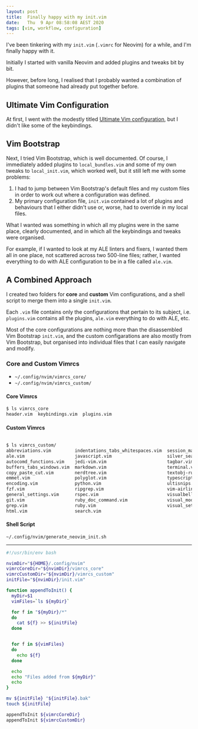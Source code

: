 ```yaml
---
layout: post
title:  Finally happy with my init.vim
date:   Thu  9 Apr 08:58:08 AEST 2020
tags: [vim, workflow, configuration]
---
```

I've been tinkering with my `init.vim` (`.vimrc` for Neovim) for a while, and I'm finally happy with it.

Initially I started with vanilla Neovim and added plugins and tweaks bit by bit.

However, before long, I realised that I probably wanted a combination of plugins that someone had already put together before.

## Ultimate Vim Configuration

At first, I went with the modestly titled [Ultimate Vim configuration](https://github.com/amix/vimrc), but I didn't like some of the keybindings.

## Vim Bootstrap

Next, I tried Vim Bootstrap, which is well documented.
Of course, I immediately added plugins to `local_bundles.vim` and some of my own tweaks to `local_init.vim`, which worked well, but it still left me with some problems:

1. I had to jump between Vim Bootstrap's default files and my custom files in order to work out where a configuration was defined.
1. My primary configuration file, `init.vim` contained a lot of plugins and behaviours that I either didn't use or, worse, had to override in my local files.

What I wanted was something in which all my plugins were in the same place, clearly documented, and in which all the keybindings and tweaks were organised.

For example, if I wanted to look at my ALE linters and fixers, I wanted them all in one place, not scattered across two 500-line files; rather, I wanted everything to do with ALE configuration to be in a file called `ale.vim`.

## A Combined Approach

I created two folders for **core** and **custom** Vim configurations, and a shell script to merge them into a single `init.vim`.

Each `.vim` file contains only the configurations that pertain to its subject, i.e. `plugins.vim` contains all the plugins, `ale.vim` everything to do with ALE, etc.

Most of the core configurations are nothing more than the disassembled Vim Bootstrap `init.vim`, and the custom configarations are also mostly from Vim Bootstrap, but organised into individual files that I can easily navigate and modify.

### Core and Custom Vimrcs

- `~/.config/nvim/vimrcs_core/`
- `~/.config/nvim/vimrcs_custom/`

#### Core Vimrcs

```sh
$ ls vimrcs_core
header.vim  keybindings.vim  plugins.vim

```

#### Custom Vimrcs

```sh

$ ls vimrcs_custom/
abbreviations.vim         indentations_tabs_whitespaces.vim  session_management.vim
ale.vim                   javascript.vim                     silver_searcher.vim
autocomd_functions.vim    jedi-vim.vim                       tagbar.vim
buffers_tabs_windows.vim  markdown.vim                       terminal.vim
copy_paste_cut.vim        nerdtree.vim                       textobj-rubyblock.vim
emmet.vim                 polyglot.vim                       typescript.vim
encoding.vim              python.vim                         ultisnips.vim
fzf.vim                   ripgrep.vim                        vim-airline.vim
general_settings.vim      rspec.vim                          visualbell.vim
git.vim                   ruby_doc_command.vim               visual_mode.vim
grep.vim                  ruby.vim                           visual_settings.vim
html.vim                  search.vim

```

#### Shell Script

`~/.config/nvim/generate_neovim_init.sh`

---

```sh
#!/usr/bin/env bash

nvimDir="${HOME}/.config/nvim"
vimrcCoreDir="${nvimDir}/vimrcs_core"
vimrcCustomDir="${nvimDir}/vimrcs_custom"
initFile="${nvimDir}/init.vim"

function appendToInit() {
  myDir=$1
  vimFiles=`ls ${myDir}`

  for f in "${myDir}/*"
  do
    cat ${f} >> ${initFile}
  done


  for f in ${vimFiles}
  do
    echo ${f}
  done

  echo
  echo "Files added from ${myDir}"
  echo
}

mv ${initFile} "${initFile}.bak"
touch ${initFile}

appendToInit ${vimrcCoreDir}
appendToInit ${vimrcCustomDir}

```
